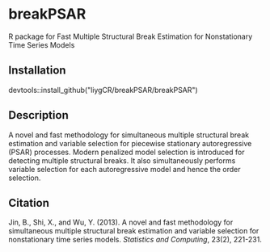 # breakPSAR
R package for Fast Multiple Structural Break Estimation for Nonstationary Time Series Models

## Installation
devtools::install_github("liygCR/breakPSAR/breakPSAR")

## Description
A novel and fast methodology for simultaneous multiple structural break
estimation and variable selection for piecewise stationary autoregressive (PSAR)
processes. Modern penalized model selection is introduced for detecting multiple 
structural breaks. It also simultaneously performs variable selection for each 
autoregressive model and hence the order selection.

## Citation
Jin, B., Shi, X., and Wu, Y. (2013). A novel and fast methodology for
 simultaneous multiple structural break estimation and variable selection for
 nonstationary time series models. *Statistics and Computing*, 23(2), 221-231.
 
